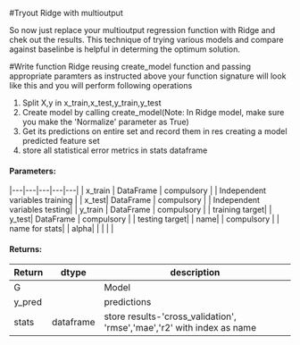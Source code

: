 #Tryout Ridge with multioutput

So now just replace your multioutput regression function with Ridge and chek out the results.
This technique of trying various models and compare against baselinbe is helpful in determing the optimum solution.

#Write function Ridge reusing create_model function and passing appropriate paramters as instructed above
your function signature will look like this and you will perform following operations
1. Split X,y in x_train,x_test,y_train,y_test
2. Create model by calling create_model(Note: In Ridge model, make sure you make the 'Normalize' parameter as True)
3. Get its predictions on entire set and record them in res creating a model predicted feature set
4. store all statistical error metrics in stats dataframe
#### Parameters:
|---|---|---|---|---|
| x_train | DataFrame | compulsory |  | Independent variables training |
| x_test| DataFrame | compulsory |  | Independent variables testing|
| y_train | DataFrame | compulsory |  | training target|
| y_test| DataFrame | compulsory |  | testing target|
| name|  | compulsory |  | name for stats|
| alpha|  |  |  | |
#### Returns:

| Return | dtype | description |
| --- | --- | --- | 
| G| | Model |
| y_pred | | predictions|
|stats|dataframe|store results-'cross_validation', 'rmse','mae','r2' with index as name

